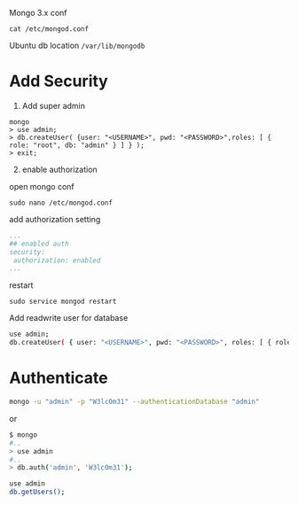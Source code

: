 
Mongo 3.x conf

```
cat /etc/mongod.conf
```

Ubuntu db location `/var/lib/mongodb`

# Add Security

1. Add super admin

```
mongo
> use admin;
> db.createUser( {user: "<USERNAME>", pwd: "<PASSWORD>",roles: [ { role: "root", db: "admin" } ] } );
> exit;
```

2. enable authorization

open mongo conf

```
sudo nano /etc/mongod.conf

```

add authorization setting

```yaml
...
## enabled auth
security:
 authorization: enabled
...
```

restart

```
sudo service mongod restart
```

Add readwrite user for database

```bash
use admin;
db.createUser( { user: "<USERNAME>", pwd: "<PASSWORD>", roles: [ { role: "readWrite", db: "<DATABASE>" } ] } );
```

# Authenticate

```bash
mongo -u "admin" -p "W3lc0m31" --authenticationDatabase "admin"
```
or

```bash
$ mongo
#..
> use admin
#..
> db.auth('admin', 'W3lc0m31');
```

```bash
use admin
db.getUsers();
```
